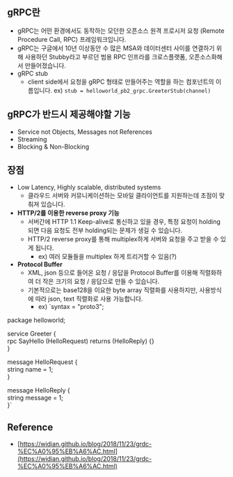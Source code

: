 ## gRPC란
* gRPC는 어떤 환경에서도 동작하는 모던한 오픈소스 원격 프로시저 요청 (Remote Procedure Call, RPC) 프레임워크입니다.
* gRPC는 구글에서 10년 이상동안 수 많은 MSA와 데이터센터 사이를 연결하기 위해 사용하던 Stubby라고 부르던 범용 RPC 인프라를 크로스플랫폼, 오픈소스화해서 만들어졌습니다.
* gRPC stub
	* client side에서 요청을 gRPC 형태로 만들어주는 역할을 하는 컴포넌트의 이름입니다.
	ex) `stub = helloworld_pb2_grpc.GreeterStub(channel)`

## gRPC가 반드시 제공해야할 기능
* Service not Objects, Messages not References
* Streaming
* Blocking & Non-Blocking

## 장점
* Low Latency, Highly scalable, distributed systems
	* 클라우드 서버와 커뮤니케이션하는 모바일 클라이언트를 지원하는데 초점이 맞춰져 있습니다.
* **HTTP/2를 이용한 reverse proxy 기능**
	* 서버간에 HTTP 1.1 Keep-alive로 통신하고 있을 경우, 특정 요청이 holding 되면 다음 요청도 전부 holding되는 문제가 생길 수 있습니다.
	* HTTP/2 reverse proxy를 통해 multiplex하게 서버와 요청을 주고 받을 수 있게 됩니다.
		* ex) 여러 모듈들을 multiplex 하게 트리거할 수 있음(?) 
* **Protocol Buffer**
	* XML, json 등으로 들어온 요청 / 응답을 Protocol Buffer를 이용해 직렬화하여 더 작은 크기의 요청 / 응답으로 만들 수 있습니다.
	* 기본적으로는 base128을 이요한 byte array 직렬화를 사용하지만, 사용방식에 따라 json, text 직렬화로 사용 가능합니다.
		* ex) `syntax = "proto3";  
  
package helloworld;  
  
service Greeter {  
  rpc SayHello (HelloRequest) returns (HelloReply) {}  
}  
  
message HelloRequest {  
  string name = 1;  
}  
  
message HelloReply {  
  string message = 1;  
}`

## Reference 
* [https://widian.github.io/blog/2018/11/23/grdc-%EC%A0%95%EB%A6%AC.html](https://widian.github.io/blog/2018/11/23/grdc-%EC%A0%95%EB%A6%AC.html)
<!--stackedit_data:
eyJoaXN0b3J5IjpbLTQ2MDIxMTkzNF19
-->